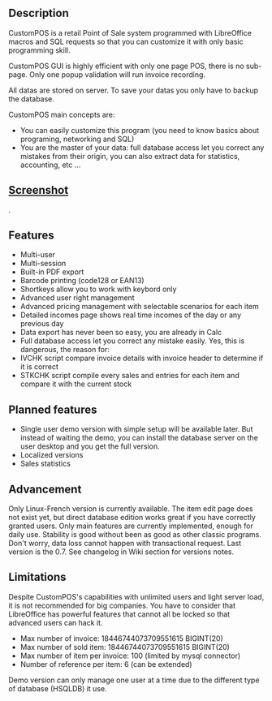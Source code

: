 ## Description
CustomPOS is a retail Point of Sale system programmed with LibreOffice macros and SQL requests so that you can customize it with only basic programming skill.

CustomPOS GUI is highly efficient with only one page POS, there is no sub-page. Only one popup validation will run invoice recording.

All datas are stored on server. To save your datas you only have to backup the database.

CustomPOS main concepts are:
- You can easily customize this program (you need to know basics about programing, networking and SQL)
- You are the master of your data: full database access let you correct any mistakes from their origin, you can also extract data for statistics, accounting, etc ...

## [Screenshot](https://github.com/Nick689/CustomPOS/blob/master/Preview/ViewAll.md)
.

## Features
* Multi-user
* Multi-session
* Built-in PDF export
* Barcode printing (code128 or EAN13)
* Shortkeys allow you to work with keybord only
* Advanced user right management
* Advanced pricing management with selectable scenarios for each item
* Detailed incomes page shows real time incomes of the day or any previous day
* Data export has never been so easy, you are already in Calc
* Full database access let you correct any mistake easily.  Yes, this is dangerous, the reason for:
* IVCHK script compare invoice details with invoice header to determine if it is correct
* STKCHK script compile every sales and entries for each item and compare it with the current stock

## Planned features
* Single user demo version with simple setup will be available later. But instead of waiting the demo, you can install the database server on the user desktop and you get the full version.
* Localized versions
* Sales statistics

## Advancement
Only Linux-French version is currently available. The item edit page does not exist yet, but direct database edition works great if you have correctly granted users. Only main features are currently implemented, enough for daily use. Stability is good without been as good as other classic programs. Don't worry, data loss cannot happen with transactional request. Last version is the 0.7. See changelog in Wiki section for versions notes.

## Limitations
Despite CustomPOS's capabilities with unlimited users and light server load, it is not recommended for big companies. You have to consider that LibreOffice has powerful features that cannot all be locked so that advanced users can hack it.

* Max number of invoice: 18446744073709551615 BIGINT(20)
* Max number of sold item: 18446744073709551615 BIGINT(20)
* Max number of item per invoice: 100 (limited by mysql connector)
* Number of reference per item: 6 (can be extended)

Demo version can only manage one user at a time due to the different type of database (HSQLDB) it use.
